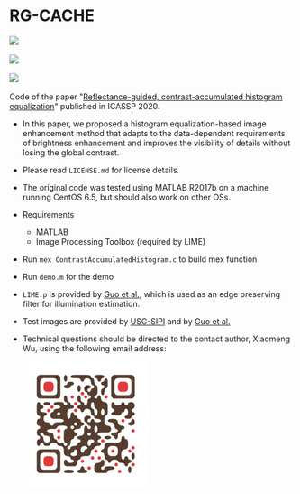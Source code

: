 # RG-CACHE

![](https://img.shields.io/badge/MATLAB-R2017b-green.svg)

![](https://img.shields.io/badge/MATLAB-Image%20Processing%20Toolbox-green.svg)

![](https://img.shields.io/badge/OS-CentOS%206.5-green.svg)

Code of the paper "[Reflectance-guided, contrast-accumulated histogram equalization](https://www.researchgate.net/publication/341083911_Reflectance-guided_contrast-accumulated_histogram_equalization)" published in ICASSP 2020.

* In this paper, we proposed a histogram equalization-based image enhancement method that adapts to the data-dependent requirements of brightness enhancement and improves the visibility of details without losing the global contrast.

* Please read `LICENSE.md` for license details.

* The original code was tested using MATLAB R2017b on a machine running CentOS 6.5, but should also work on other OSs.

* Requirements

  * MATLAB
  * Image Processing Toolbox (required by LIME)

* Run `mex ContrastAccumulatedHistogram.c` to build mex function

* Run `demo.m` for the demo

* `LIME.p` is provided by [Guo et al.](https://sites.google.com/view/xjguo/lime), which is used as an edge preserving filter for illumination estimation.

* Test images are provided by [USC-SIPI](http://sipi.usc.edu/database/) and by [Guo et al.](https://sites.google.com/view/xjguo/lime)

* Technical questions should be directed to the contact author, Xiaomeng Wu, using the following email address:

  ![qr](qr.png)
